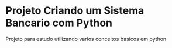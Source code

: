 # Projeto Criando um Sistema Bancario com Python
Projeto para estudo utilizando varios conceitos basicos em python
